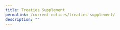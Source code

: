 ```yaml
---
title: Treaties Supplement
permalink: /current-notices/treaties-supplement/
description: ""
---
```

